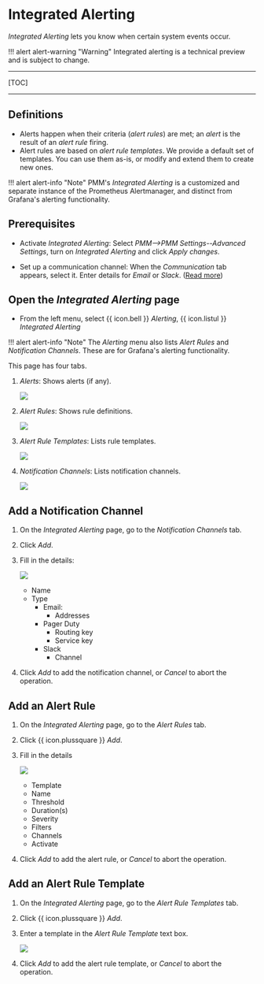 # Integrated Alerting

*Integrated Alerting* lets you know when certain system events occur.

!!! alert alert-warning "Warning"
    Integrated alerting is a technical preview and is subject to change.

---

[TOC]

---

## Definitions

- Alerts happen when their criteria (*alert rules*) are met; an *alert* is the result of an *alert rule* firing.
- Alert rules are based on *alert rule templates*. We provide a default set of templates. You can use them as-is, or modify and extend them to create new ones.

!!! alert alert-info "Note"
    PMM's *Integrated Alerting* is a customized and separate instance of the Prometheus Alertmanager, and distinct from Grafana's alerting functionality.

## Prerequisites

- Activate *Integrated Alerting*: Select *PMM-->PMM Settings--Advanced Settings*, turn on *Integrated Alerting* and click *Apply changes*.

- Set up a communication channel: When the *Communication* tab appears, select it. Enter details for *Email* or *Slack*. ([Read more](../how-to/configure.md#advanced-settings))

## Open the *Integrated Alerting* page

- From the left menu, select {{ icon.bell }} *Alerting*, {{ icon.listul }} *Integrated Alerting*

!!! alert alert-info "Note"
    The *Alerting*  menu also lists <i class="uil uil-list-ul"></i> *Alert Rules* and <i class="uil uil-comment-alt-share"></i> *Notification Channels*. These are for Grafana's alerting functionality.

This page has four tabs.

1. *Alerts*: Shows alerts (if any).

    ![](../_images/PMM_Integrated_Alerting_Alerts.jpg)

2. *Alert Rules*: Shows rule definitions.

    ![](../_images/PMM_Integrated_Alerting_Alert_Rules.jpg)

3. *Alert Rule Templates*: Lists rule templates.

    ![](../_images/PMM_Integrated_Alerting_Alert_Rule_Templates.jpg)

4. *Notification Channels*: Lists notification channels.

    ![](../_images/PMM_Integrated_Alerting_Notification_Channels.jpg)


## Add a Notification Channel

1. On the *Integrated Alerting* page, go to the *Notification Channels* tab.

2. Click <i class="uil uil-plus-square"></i> *Add*.

3. Fill in the details:

    ![](../_images/PMM_Integrated_Alerting_Notification_Channels_Add_Form.jpg)

    - Name
    - Type
        - Email:
            - Addresses
        - Pager Duty
            - Routing key
            - Service key
        - Slack
            - Channel

4. Click *Add* to add the notification channel, or *Cancel* to abort the operation.

## Add an Alert Rule

1. On the *Integrated Alerting* page, go to the *Alert Rules* tab.

2. Click {{ icon.plussquare }} *Add*.

3. Fill in the details

    ![](../_images/PMM_Integrated_Alerting_Alert_Rules_Add_Form.jpg)

    - Template
    - Name
    - Threshold
    - Duration(s)
    - Severity
    - Filters
    - Channels
    - Activate

4. Click *Add* to add the alert rule, or *Cancel* to abort the operation.

## Add an Alert Rule Template

1. On the *Integrated Alerting* page, go to the *Alert Rule Templates* tab.

2. Click {{ icon.plussquare }} *Add*.

3. Enter a template in the *Alert Rule Template* text box.

    ![](../_images/PMM_Integrated_Alerting_Alert_Rule_Templates_Add_Form.jpg)

4. Click *Add* to add the alert rule template, or *Cancel* to abort the operation.
